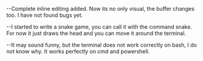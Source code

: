 --Complete inline editing added. Now its no only visual, the buffer changes too. I have not found bugs yet.

--I started to write a snake game, you can call it with the command snake. For now it just draws the head and you can move it around the terminal.

--It may sound funny, but the terminal does not work correctly on bash, I do not know why. It works perfectly on cmd and powershell.
